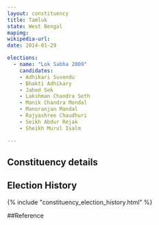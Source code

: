 ```yaml
---
layout: constituency
title: Tamluk
state: West Bengal
mapimg: 
wikipedia-url: 
date: 2014-01-29

elections: 
  - name: "Lok Sabha 2009"
    candidates: 
    - Adhikari Suvendu 
    - Bhakti Adhikary 
    - Jahed Sek 
    - Lakshman Chandra Seth 
    - Manik Chandra Mondal 
    - Manoranjan Mandal 
    - Rajyashree Chaudhuri 
    - Seikh Abdur Rejak 
    - Sheikh Murul Isalm 

---
```

## Constituency details


## Election History
{% include "constituency_election_history.html" %}

##Reference
